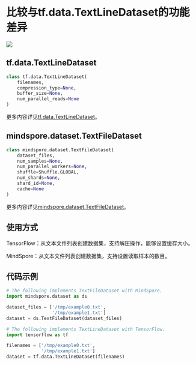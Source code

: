 # 比较与tf.data.TextLineDataset的功能差异

<a href="https://gitee.com/mindspore/docs/blob/r1.10/docs/mindspore/source_zh_cn/note/api_mapping/tensorflow_diff/TextLineDataset.md" target="_blank"><img src="https://mindspore-website.obs.cn-north-4.myhuaweicloud.com/website-images/r1.10/resource/_static/logo_source.png"></a>

## tf.data.TextLineDataset

```python
class tf.data.TextLineDataset(
    filenames,
    compression_type=None,
    buffer_size=None,
    num_parallel_reads=None
)
```

更多内容详见[tf.data.TextLineDataset](https://www.tensorflow.org/versions/r1.15/api_docs/python/tf/data/TextLineDataset)。

## mindspore.dataset.TextFileDataset

```python
class mindspore.dataset.TextFileDataset(
    dataset_files,
    num_samples=None,
    num_parallel_workers=None,
    shuffle=Shuffle.GLOBAL,
    num_shards=None,
    shard_id=None,
    cache=None
)
```

更多内容详见[mindspore.dataset.TextFileDataset](https://mindspore.cn/docs/zh-CN/r1.10/api_python/dataset/mindspore.dataset.TextFileDataset.html#mindspore.dataset.TextFileDataset)。

## 使用方式

TensorFlow：从文本文件列表创建数据集，支持解压操作，能够设置缓存大小。

MindSpore：从文本文件列表创建数据集，支持设置读取样本的数目。

## 代码示例

```python
# The following implements TextFileDataset with MindSpore.
import mindspore.dataset as ds

dataset_files = ['/tmp/example0.txt',
                 '/tmp/example1.txt']
dataset = ds.TextFileDataset(dataset_files)

# The following implements TextLineDataset with TensorFlow.
import tensorflow as tf

filenames = ['/tmp/example0.txt',
             '/tmp/example1.txt']
dataset = tf.data.TextLineDataset(filenames)
```
